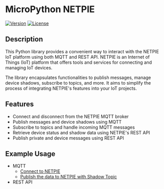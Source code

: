 # MicroPython NETPIE

[![Version](https://img.shields.io/badge/version-1.0.0-blue.svg)](https://github.com/yourusername/netpie-python-library)
[![License](https://img.shields.io/badge/license-MIT-blue.svg)](https://opensource.org/licenses/MIT)

## Description

This Python library provides a convenient way to interact with the NETPIE IoT platform using both MQTT and REST API. NETPIE is an Internet of Things (IoT) platform that offers tools and services for connecting and managing IoT devices.

The library encapsulates functionalities to publish messages, manage device shadows, subscribe to topics, and more. It aims to simplify the process of integrating NETPIE's features into your IoT projects.

## Features

- Connect and disconnect from the NETPIE MQTT broker
- Publish messages and device shadows using MQTT
- Subscribe to topics and handle incoming MQTT messages
- Retrieve device status and shadow data using NETPIE's REST API
- Publish private and device messages using REST API

## Example Usage
- MQTT
  - [Connect to NETPIE](https://github.com/PerfecXX/MicroPython-NETPIE/blob/main/doc/MQTT/MQ_01_connection_to_netpie.md)
  - [Publish the data to NETPIE with Shadow Topic]()
- REST API

